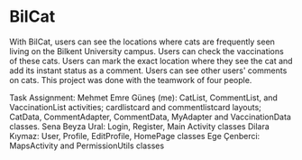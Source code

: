# BilCat

With BilCat, users can see the locations where cats are frequently seen living on the Bilkent University campus.
Users can check the vaccinations of these cats.
Users can mark the exact location where they see the cat and add its instant status as a comment.
Users can see other users' comments on cats.
This project was done with the teamwork of four people.

Task Assignment:
Mehmet Emre Güneş (me): CatList, CommentList, and VaccinationList activities;
                        cardlistcard and commentlistcard layouts;
                        CatData, CommentAdapter, CommentData, MyAdapter and VaccinationData classes.
Sena Beyza Ural: Login, Register, Main Activity classes
Dilara Kıymaz: User, Profile, EditProfile, HomePage classes
Ege Çenberci: MapsActivity and PermissionUtils classes
